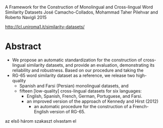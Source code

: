 A Framework for the Construction of 
  Monolingual and Cross-lingual Word Similarity Datasets
José Camacho-Collados, Mohammad Taher Pilehvar and Roberto Navigli
2015

http://lcl.uniroma1.it/similarity-datasets/ 

# Abstract

* We propose an automatic standardization for the construction of cross-lingual
  similarity datasets, and provide an evaluation, demonstrating its reliability
  and robustness. Based on our procedure and taking the 
* RG-65 word similarity dataset as a reference, we release two high-quality
  * Spanish and Farsi (Persian) monolingual datasets, and 
  * fifteen [low-quality] cross-lingual datasets for six languages: 
    * English, Spanish, French, German, Portuguese, and Farsi.
    * an improved version of the approach of Kennedy and Hirst (2012) 
      * an automatic procedure for the construction of a French-English version
        of RG-65.

az első három szakaszt olvastam el
